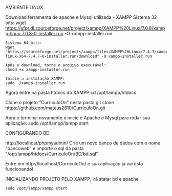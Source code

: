 AMBIENTE LINUX 

Download ferramenta de apache e Mysql utilizada - XAMPP
    Sistema 32 bits:
    wget https://ufpr.dl.sourceforge.net/project/xampp/XAMPP%20Linux/7.0.8/xampp-linux-7.0.8-0-installer.run -O xampp-installer.run

    Sistema 64 bits:
    wget "https://sourceforge.net/projects/xampp/files/XAMPP%20Linux/7.4.7/xampp-linux-x64-7.4.7-0-installer.run/download" -O xampp-installer.run
    
    Após o download, torne o arquivo executável:
    chmod +x xampp-installer.run

    Inicie a instalação XAMPP:
    sudo ./xampp-installer.run

Agora entre na pasta htdocs do XAMPP
    cd /opt/lampp/htdocs

Clone o projeto "CurriculoOn" nesta pasta
    git clone https://github.com/mateus2810/CurriculoOn.git

Abra o terminal novamente e inicie o Apache e Mysql para rodar sua aplicação:
    sudo /opt/lampp/lampp start


CONFIGURANDO BD

http://localhost/phpmyadmin/
Crie um novo banco de dados com o nome "bancoweb" e importe o sql da pasta "/opt/lampp/htdocs/CurriculoOn/BD/bd.sql"


Entre em http://localhost/CurriculoOn/ e sua aplicação já vai esta funcionando!






INICIALIZANDO PROJETO PELO XAMPP, irá statar bd e apache

    sudo /opt/lampp/xampp start
